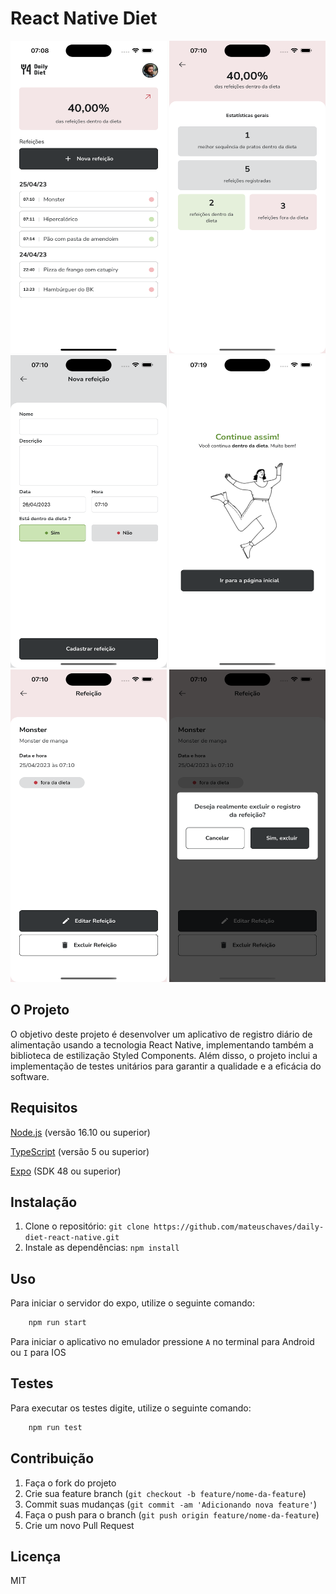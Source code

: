 # React Native Diet

<!--
![home](/doc/delete.png)
![home](/doc/home.png)
![home](/doc/form.png)
![home](/doc/resume.png) -->

<p float="left">
  <img src="doc/home.png" width="250" height="500"/>
  <img src="doc/resume.png" width="250" height="500"/>
  <img src="doc/form.png" width="250" height="500"/>
  <img src="doc/success.png" width="250" height="500"/>
  <img src="doc/detail.png" width="250" height="500"/>
  <img src="doc/delete.png" width="250" height="500"/>
</p>

## O Projeto

O objetivo deste projeto é desenvolver um aplicativo de registro diário de alimentação usando a tecnologia React Native, implementando também a biblioteca de estilização Styled Components. Além disso, o projeto inclui a implementação de testes unitários para garantir a qualidade e a eficácia do software.

## Requisitos

[Node.js](https://nodejs.org/en) (versão 16.10 ou superior)

[TypeScript](https://www.typescriptlang.org/) (versão 5 ou superior)

[Expo](https://docs.expo.dev/get-started/installation/) (SDK 48 ou superior)

## Instalação

1. Clone o repositório: `git clone https://github.com/mateuschaves/daily-diet-react-native.git`
2. Instale as dependências: `npm install`

## Uso

Para iniciar o servidor do expo, utilize o seguinte comando:

```bash
    npm run start
```

Para iniciar o aplicativo no emulador pressione `A` no terminal para Android ou `I` para IOS

## Testes

Para executar os testes digite, utilize o seguinte comando:

```bash
    npm run test
```

## Contribuição

1. Faça o fork do projeto
2. Crie sua feature branch (`git checkout -b feature/nome-da-feature`)
3. Commit suas mudanças (`git commit -am 'Adicionando nova feature'`)
4. Faça o push para o branch (`git push origin feature/nome-da-feature`)
5. Crie um novo Pull Request

## Licença

MIT
